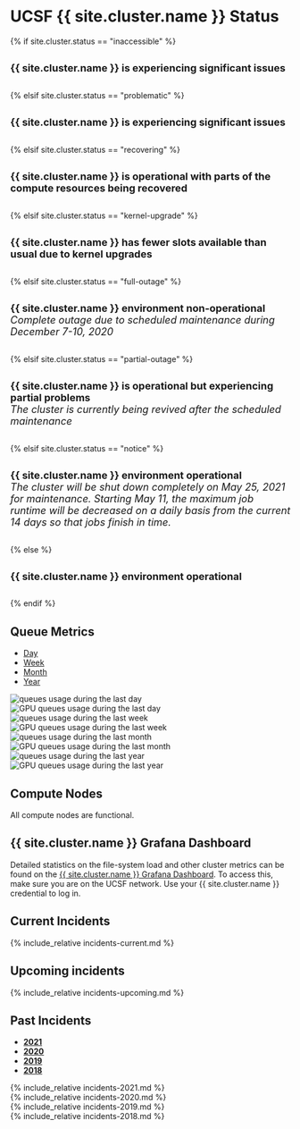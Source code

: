 <!-- markdownlint-disable-file MD024 -->

# UCSF {{ site.cluster.name }} Status

<!-- To display the 'broadcast' icon in the navbar, edit assets/css/broadcast.css -->

{% if site.cluster.status == "inaccessible" %}
<div class="alert alert-danger" role="alert" style="margin-top: 3ex; margin-bottom: 3ex; font-size: large;">
<strong>{{ site.cluster.name }} is experiencing significant issues</strong>
</div>
{% elsif site.cluster.status == "problematic" %}
<div class="alert alert-warning" role="alert" style="margin-top: 3ex; margin-bottom: 3ex; font-size: large;">
<strong>{{ site.cluster.name }} is experiencing significant issues</strong>
</div>
{% elsif site.cluster.status == "recovering" %}
<div class="alert alert-warning" role="alert" style="margin-top: 3ex; margin-bottom: 3ex; font-size: large;">
<strong>{{ site.cluster.name }} is operational with parts of the compute resources being recovered</strong>
</div>
{% elsif site.cluster.status == "kernel-upgrade" %}
<div class="alert alert-warning" role="alert" style="margin-top: 3ex; margin-bottom: 3ex; font-size: large;">
<strong>{{ site.cluster.name }} has fewer slots available than usual due to kernel upgrades</strong><br>
</div>
{% elsif site.cluster.status == "full-outage" %}
<div class="alert alert-danger" role="alert" style="margin-top: 3ex; margin-bottom: 3ex; font-size: large;">
<strong>{{ site.cluster.name }} environment non-operational</strong><br>
<em>Complete outage due to scheduled maintenance during December 7-10, 2020</em>
</div>
{% elsif site.cluster.status == "partial-outage" %}
<div class="alert alert-warning" role="alert" style="margin-top: 3ex; margin-bottom: 3ex; font-size: large;">
<strong>{{ site.cluster.name }} is operational but experiencing partial problems</strong><br>
<em>The cluster is currently being revived after the scheduled maintenance</em>
</div>
{% elsif site.cluster.status == "notice" %}
<div class="alert alert-warning" role="alert" style="margin-top: 3ex; margin-bottom: 3ex; font-size: large;">
<strong>{{ site.cluster.name }} environment operational</strong><br>
<em>The cluster will be shut down completely on May 25, 2021 for maintenance. Starting May 11, the maximum job runtime will be decreased on a daily basis from the current 14 days so that jobs finish in time.</em><br>
</div>
{% else %}
<div class="alert alert-info" role="alert" style="margin-top: 3ex; margin-bottom: 3ex; font-size: large;">
<strong>{{ site.cluster.name }} environment operational</strong>
</div>
{% endif %}


## Queue Metrics

<ul class="nav nav-pills">
  <li class="active"><a data-toggle="pill" href="#queues-day">Day</a></li>
  <li><a data-toggle="pill" href="#queues-week">Week</a></li>
  <li><a data-toggle="pill" href="#queues-month">Month</a></li>
  <li><a data-toggle="pill" href="#queues-year">Year</a></li>
</ul>
<div class="tab-content" style="margin-top: 1ex;">
  <div id="queues-day" class="tab-pane fade in active">
    <img src="{{ site.assets.status_root_path }}/status/figures/queues-day.png" alt="queues usage during the last day"/><br>
    <img src="{{ site.assets.status_root_path }}/status/figures/gpuq-day.png" alt="GPU queues usage during the last day"/>
  </div>
  <div id="queues-week" class="tab-pane fade">
    <img src="{{ site.assets.status_root_path }}/status/figures/queues-week.png" alt="queues usage during the last week"/><br>
    <img src="{{ site.assets.status_root_path }}/status/figures/gpuq-week.png" alt="GPU queues usage during the last week"/>
  </div>
  <div id="queues-month" class="tab-pane fade">
    <img src="{{ site.assets.status_root_path }}/status/figures/queues-month.png" alt="queues usage during the last month"/><br>
    <img src="{{ site.assets.status_root_path }}/status/figures/gpuq-month.png" alt="GPU queues usage during the last month"/>
  </div>
  <div id="queues-year" class="tab-pane fade">
    <img src="{{ site.assets.status_root_path }}/status/figures/queues-year.png" alt="queues usage during the last year"/><br>
    <img src="{{ site.assets.status_root_path }}/status/figures/gpuq-year.png" alt="GPU queues usage during the last year"/>
  </div>
</div>


## Compute Nodes

<div id="hosttablediv">
<p id="hosttablemessage">All compute nodes are functional.</p>
</div>


## {{ site.cluster.name }} Grafana Dashboard

Detailed statistics on the file-system load and other cluster metrics can be found on the [{{ site.cluster.name }} Grafana Dashboard](https://mon.wynton.ucsf.edu/grafana).  To access this, make sure you are on the UCSF network.  Use your {{ site.cluster.name }} credential to log in.


## Current Incidents

{% include_relative incidents-current.md %}


## Upcoming incidents

{% include_relative incidents-upcoming.md %}


## Past Incidents

<ul class="nav nav-pills">
  <li class="active"><a data-toggle="pill" href="#2021"><span style="font-weight: bold;">2021</span></a></li>
  <li><a data-toggle="pill" href="#2020"><span style="font-weight: bold;">2020</span></a></li>
  <li><a data-toggle="pill" href="#2019"><span style="font-weight: bold;">2019</span></a></li>
  <li><a data-toggle="pill" href="#2018"><span style="font-weight: bold;">2018</span></a></li>
</ul>

<div class="tab-content" style="margin-top: 1ex;">
<div id="2021" class="tab-pane fadein active">
<section markdown="1">
{% include_relative incidents-2021.md %}
</section>
</div>
<div id="2020" class="tab-pane fadein active">
<section markdown="1">
{% include_relative incidents-2020.md %}
</section>
</div>
<div id="2019" class="tab-pane fade">
<section markdown="1">
{% include_relative incidents-2019.md %}
</section>
</div>
<div id="2018" class="tab-pane fade">
<section markdown="1">
{% include_relative incidents-2018.md %}
</section>
</div>
</div>


<!-- DO NOT EDIT ANYTHING BELOW -->

<script src="https://d3js.org/d3.v3.min.js"><!-- ~150 kB --></script>
<script src="https://cdn.datatables.net/1.10.16/js/jquery.dataTables.min.js"><!-- ~80 kB --></script>
<script src="https://cdn.datatables.net/1.10.16/js/dataTables.bootstrap.min.js"><!-- 2 kB --></script>

<script type="text/javascript" charset="utf-8">
d3.text("{{ '/assets/data/host_table.tsv' | relative_url }}", "text/csv", function(host_table) {
  // drop header comments
  host_table = host_table.replace(/^[#][^\r\n]*[\r\n]+/mg, '');
  host_table = d3.tsv.parse(host_table);

  d3.text("https://raw.githubusercontent.com/UCSF-HPC/wynton-slash2/master/status/qstat_nodes_in_state_au.tsv", "text/csv", function(host_status) {
    
    // drop header comments
    host_status = host_status.replace(/^[#][^\r\n]*[\r\n]+/mg, '');
    host_status = d3.tsv.parse(host_status);

    var tbody, tr, td, td_status;
    var value;
    var cores = 0, cores_node;
    var nodes_with_issues = 0, cores_with_issues = 0;
  
    /* For each row */
    var nodes = 0;
    host_table.forEach(function(row) {
      nodes += 1;
      cores_node = parseInt(row["Physical Cores"]);
      cores += cores_node;

      // No issues?
      if (host_status.filter(function(d) { return d.queuename == row["Node"] }).length == 0) return;

      /* Ignore column on /tmp size, iff it exists */
      delete row["Local `/tmp`"];

      if (nodes_with_issues == 0) {
        var table = d3.select("#hosttablediv").append("details").append("table");
        table.id = "hosttable";
        tr = table.append("thead").append("tr");
        tr.append("th").text("Status");
        for (key in row) tr.append("th").text(key.replace(/\`/g, ""));
        tbody = table.append("tbody");
      }

      nodes_with_issues += 1;      
      cores_with_issues += cores_node;
  
      tr = tbody.append("tr");
      td_status = tr.append("td").text("⚠");  // "⚠" or "✖"
      for (key in row) td = tr.append("td").text(row[key]);
    });


    /* WORKAROUND: The host table is not updates; instead pull in the static information. /HB 2020-12-16 */
    nodes = {{ site.data.specs.nodes }};
    cores = {{ site.data.specs.physical_cores }};
    
    var p = d3.select("#hosttablemessage");
    if (nodes_with_issues > 0) {
      p.text("Currently, " + (100*nodes_with_issues/nodes).toFixed(1) + "% (" + nodes_with_issues + " of " + nodes + ") of the nodes, corresponding to " + (100*cores_with_issues/cores).toFixed(1) + "% (" + cores_with_issues + " of " + cores + ") of the cores, are reported to have a queuing state 'unheard/unreachable' or 'error' (according to \'qstat -f -qs uE\' queried every five minutes), which means they will not take on any new jobs.");
    } else {
      p.text("All " + nodes + " nodes, with a total of " + cores + " cores, are functional.");
    }
    
    $(document).ready(function() {
      $('#hosttable').DataTable({
        paging: false,
        searching: false,
        order: [[ 1, "asc" ]]
      });
    });
  });
});
</script>


<style>
table {
  margin-top: 2ex;
  margin-bottom: 2ex;
}
tfoot {
  border-top: 2px solid #000;
  font-weight: bold;
}
ttr:last-child { border-top: 2px solid #000; }
</style>
